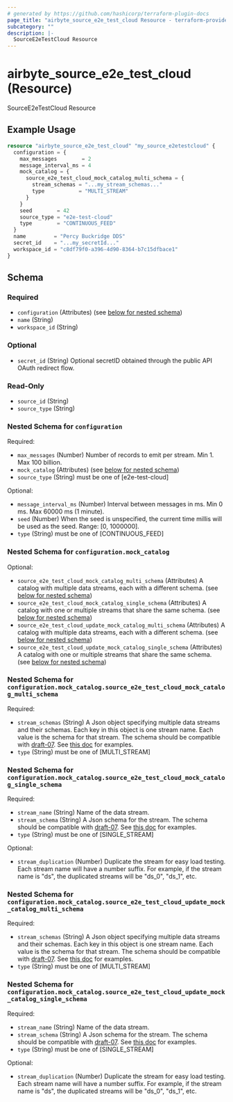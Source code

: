 ```yaml
---
# generated by https://github.com/hashicorp/terraform-plugin-docs
page_title: "airbyte_source_e2e_test_cloud Resource - terraform-provider-airbyte"
subcategory: ""
description: |-
  SourceE2eTestCloud Resource
---
```


# airbyte_source_e2e_test_cloud (Resource)

SourceE2eTestCloud Resource

## Example Usage

```terraform
resource "airbyte_source_e2e_test_cloud" "my_source_e2etestcloud" {
  configuration = {
    max_messages        = 2
    message_interval_ms = 4
    mock_catalog = {
      source_e2e_test_cloud_mock_catalog_multi_schema = {
        stream_schemas = "...my_stream_schemas..."
        type           = "MULTI_STREAM"
      }
    }
    seed        = 42
    source_type = "e2e-test-cloud"
    type        = "CONTINUOUS_FEED"
  }
  name         = "Percy Buckridge DDS"
  secret_id    = "...my_secretId..."
  workspace_id = "c8df79f0-a396-4d90-8364-b7c15dfbace1"
}
```

<!-- schema generated by tfplugindocs -->
## Schema

### Required

- `configuration` (Attributes) (see [below for nested schema](#nestedatt--configuration))
- `name` (String)
- `workspace_id` (String)

### Optional

- `secret_id` (String) Optional secretID obtained through the public API OAuth redirect flow.

### Read-Only

- `source_id` (String)
- `source_type` (String)

<a id="nestedatt--configuration"></a>
### Nested Schema for `configuration`

Required:

- `max_messages` (Number) Number of records to emit per stream. Min 1. Max 100 billion.
- `mock_catalog` (Attributes) (see [below for nested schema](#nestedatt--configuration--mock_catalog))
- `source_type` (String) must be one of [e2e-test-cloud]

Optional:

- `message_interval_ms` (Number) Interval between messages in ms. Min 0 ms. Max 60000 ms (1 minute).
- `seed` (Number) When the seed is unspecified, the current time millis will be used as the seed. Range: [0, 1000000].
- `type` (String) must be one of [CONTINUOUS_FEED]

<a id="nestedatt--configuration--mock_catalog"></a>
### Nested Schema for `configuration.mock_catalog`

Optional:

- `source_e2e_test_cloud_mock_catalog_multi_schema` (Attributes) A catalog with multiple data streams, each with a different schema. (see [below for nested schema](#nestedatt--configuration--mock_catalog--source_e2e_test_cloud_mock_catalog_multi_schema))
- `source_e2e_test_cloud_mock_catalog_single_schema` (Attributes) A catalog with one or multiple streams that share the same schema. (see [below for nested schema](#nestedatt--configuration--mock_catalog--source_e2e_test_cloud_mock_catalog_single_schema))
- `source_e2e_test_cloud_update_mock_catalog_multi_schema` (Attributes) A catalog with multiple data streams, each with a different schema. (see [below for nested schema](#nestedatt--configuration--mock_catalog--source_e2e_test_cloud_update_mock_catalog_multi_schema))
- `source_e2e_test_cloud_update_mock_catalog_single_schema` (Attributes) A catalog with one or multiple streams that share the same schema. (see [below for nested schema](#nestedatt--configuration--mock_catalog--source_e2e_test_cloud_update_mock_catalog_single_schema))

<a id="nestedatt--configuration--mock_catalog--source_e2e_test_cloud_mock_catalog_multi_schema"></a>
### Nested Schema for `configuration.mock_catalog.source_e2e_test_cloud_mock_catalog_multi_schema`

Required:

- `stream_schemas` (String) A Json object specifying multiple data streams and their schemas. Each key in this object is one stream name. Each value is the schema for that stream. The schema should be compatible with <a href="https://json-schema.org/draft-07/json-schema-release-notes.html">draft-07</a>. See <a href="https://cswr.github.io/JsonSchema/spec/introduction/">this doc</a> for examples.
- `type` (String) must be one of [MULTI_STREAM]


<a id="nestedatt--configuration--mock_catalog--source_e2e_test_cloud_mock_catalog_single_schema"></a>
### Nested Schema for `configuration.mock_catalog.source_e2e_test_cloud_mock_catalog_single_schema`

Required:

- `stream_name` (String) Name of the data stream.
- `stream_schema` (String) A Json schema for the stream. The schema should be compatible with <a href="https://json-schema.org/draft-07/json-schema-release-notes.html">draft-07</a>. See <a href="https://cswr.github.io/JsonSchema/spec/introduction/">this doc</a> for examples.
- `type` (String) must be one of [SINGLE_STREAM]

Optional:

- `stream_duplication` (Number) Duplicate the stream for easy load testing. Each stream name will have a number suffix. For example, if the stream name is "ds", the duplicated streams will be "ds_0", "ds_1", etc.


<a id="nestedatt--configuration--mock_catalog--source_e2e_test_cloud_update_mock_catalog_multi_schema"></a>
### Nested Schema for `configuration.mock_catalog.source_e2e_test_cloud_update_mock_catalog_multi_schema`

Required:

- `stream_schemas` (String) A Json object specifying multiple data streams and their schemas. Each key in this object is one stream name. Each value is the schema for that stream. The schema should be compatible with <a href="https://json-schema.org/draft-07/json-schema-release-notes.html">draft-07</a>. See <a href="https://cswr.github.io/JsonSchema/spec/introduction/">this doc</a> for examples.
- `type` (String) must be one of [MULTI_STREAM]


<a id="nestedatt--configuration--mock_catalog--source_e2e_test_cloud_update_mock_catalog_single_schema"></a>
### Nested Schema for `configuration.mock_catalog.source_e2e_test_cloud_update_mock_catalog_single_schema`

Required:

- `stream_name` (String) Name of the data stream.
- `stream_schema` (String) A Json schema for the stream. The schema should be compatible with <a href="https://json-schema.org/draft-07/json-schema-release-notes.html">draft-07</a>. See <a href="https://cswr.github.io/JsonSchema/spec/introduction/">this doc</a> for examples.
- `type` (String) must be one of [SINGLE_STREAM]

Optional:

- `stream_duplication` (Number) Duplicate the stream for easy load testing. Each stream name will have a number suffix. For example, if the stream name is "ds", the duplicated streams will be "ds_0", "ds_1", etc.


